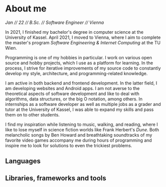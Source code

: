 # About me

*Jan // 22 // B.Sc. // Software Engineer // Vienna*

In 2021, I finished my bachelor's degree in computer science at the University of Kassel.
April 2021, I moved to Vienna, where I aim to complete the master's program *Software Engineering & Internet Computing* at the TU Wien.

Programming is one of my hobbies in particular.
I work on various open source and hobby projects, which I use as a platform for learning.
In the process, I strive for iterative improvements of my source code to constantly develop my style, architecture, and programming-related knowledge.

I am active in both backend and frontend development.
In the latter field, I am developing websites and Android apps.
I am not averse to the theoretical aspects of software development and like to deal with algorithms, data structures, or the big O notation, among others.
In internships as a software developer as well as multiple jobs as a grader and tutor at the University of Kassel, I was able to expand my skills and pass them on to other students.

I find my inspiration while listening to music, walking, and reading, where I like to lose myself in science fiction worlds like Frank Herbert's *Dune*.
Both melancholic songs by Ben Howard and breathtaking soundtracks of my favorite video games accompany me during hours of programming and inspire me to look for solutions to even the trickiest problems.

## Languages
<language-list class="mt-4 mb-4"></language-list>

## Libraries, frameworks and tools
<software-list class="mt-4 mb-4"></software-list>
